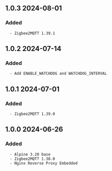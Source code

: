 ## 1.0.3 2024-08-01 <dave at tiredofit dot ca>

   ### Added
      - Zigbee2MQTT 1.39.1


## 1.0.2 2024-07-14 <dave at tiredofit dot ca>

   ### Added
      - Add ENABLE_WATCHDOG and WATCHDOG_INTERVAL


## 1.0.1 2024-07-01 <dave at tiredofit dot ca>

   ### Added
      - Zigbee2MQTT 1.39.0


## 1.0.0 2024-06-26 <dave at tiredofit dot ca>

   ### Added
      - Alpine 3.20 base
      - Zigbee2MQTT 1.38.0
      - Nginx Reverse Proxy Embedded


